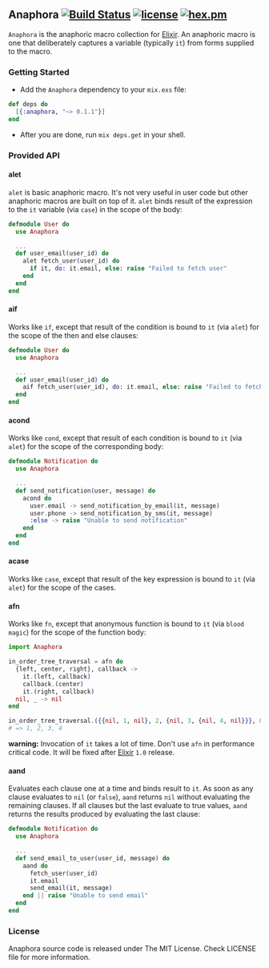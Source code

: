 ## Anaphora [![Build Status](https://travis-ci.org/sviridov/anaphora-elixir.svg)](https://travis-ci.org/sviridov/anaphora-elixir) [![license](http://img.shields.io/badge/license-MIT-brightgreen.svg)](https://github.com/sviridov/anaphora-elixir/blob/master/LICENSE) [![hex.pm](http://img.shields.io/badge/hex.pm-0.1.1-brightgreen.svg)](https://hex.pm/packages/anaphora)

`Anaphora` is the anaphoric macro collection for [Elixir](https://github.com/elixir-lang/elixir/). An anaphoric macro is one that deliberately captures a variable (typically `it`) from forms supplied to the macro.

### Getting Started

 - Add the `Anaphora` dependency to your `mix.exs` file:

```elixir
def deps do
  [{:anaphora, "~> 0.1.1"}]
end
```

 - After you are done, run `mix deps.get` in your shell.

### Provided API

#### alet

`alet` is basic anaphoric macro. It's not very useful in user code but other anaphoric macros are built on top of it. `alet` binds result of the expression to the `it` variable (via `case`) in the scope of the body:

```elixir
defmodule User do
  use Anaphora

  ...
  def user_email(user_id) do
    alet fetch_user(user_id) do
      if it, do: it.email, else: raise "Failed to fetch user"
    end
  end
end
```

#### aif

Works like `if`, except that result of the condition is bound to `it` (via `alet`) for the scope of the then and else clauses:

```elixir
defmodule User do
  use Anaphora

  ...
  def user_email(user_id) do
    aif fetch_user(user_id), do: it.email, else: raise "Failed to fetch user"
  end
end
```

#### acond

Works like `cond`, except that result of each condition is bound to `it` (via `alet`) for the scope of the corresponding body:

```elixir
defmodule Notification do
  use Anaphora

  ...
  def send_notification(user, message) do
    acond do
      user.email -> send_notification_by_email(it, message)
      user.phone -> send_notification_by_sms(it, message)
      :else -> raise "Unable to send notification"
    end
  end
end
```

#### acase

Works like `case`, except that result of the key expression is bound to `it` (via `alet`) for the  scope of the cases.

#### afn

Works like `fn`, except that anonymous function is bound to `it` (via `blood magic`) for the scope of the function  body:

```elixir
import Anaphora

in_order_tree_traversal = afn do
  {left, center, right}, callback ->
    it.(left, callback)
    callback.(center)
    it.(right, callback)
  nil, _ -> nil
end

in_order_tree_traversal.({{nil, 1, nil}, 2, {nil, 3, {nil, 4, nil}}}, &IO.puts/1)
# => 1, 2, 3, 4
```

**warning:** Invocation of `it` takes a lot of time. Don't use `afn` in performance critical code. It will be fixed after [Elixir](https://github.com/elixir-lang/elixir/) `1.0` release.

#### aand

Evaluates each clause one at a time and binds result to `it`. As soon as any clause evaluates to `nil` (or `false`), `aand` returns `nil` without evaluating the remaining clauses. If all clauses but the last evaluate to true values, `aand` returns the results produced by evaluating the last clause:

```elixir
defmodule Notification do
  use Anaphora

  ...
  def send_email_to_user(user_id, message) do
    aand do
      fetch_user(user_id)
      it.email
      send_email(it, message)
    end || raise "Unable to send email"
  end
end
```

### License

Anaphora source code is released under The MIT License. Check LICENSE file for more information.

